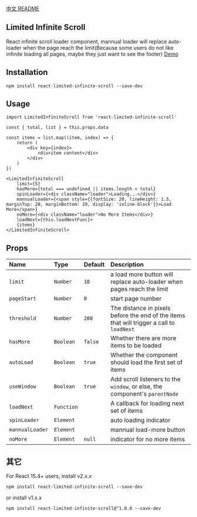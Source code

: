 [中文 README](README-CN.md)

## Limited Infinite Scroll

React infinite scroll loader component, mannual loader will replace auto-loader when the page reach the limit(Because some users do not like infinite loading all pages, maybe they just want to see the footer)
[Demo](http://wuxueqian.github.io/demo/react-limited-infinite-scroll/#/)

## Installation

```
npm install react-limited-infinite-scroll --save-dev
```

## Usage
```
import LimitedInfiniteScroll from 'react-limited-infinite-scroll'

const { total, list } = this.props.data

const items = list.map((item, index) => {
    return (
        <div key={index}>
            <div>item content</div>
        </div>
    )
})

<LimitedInfiniteScroll 
    limit={5} 
    hasMore={total === undefined || items.length < total}
    spinLoader={<div className="loader">Loading...</div>}
    mannualLoader={<span style={{fontSize: 20, lineHeight: 1.5, marginTop: 20, marginBottom: 20, display: 'inline-block'}}>Load More</span>}
    noMore={<div className="loader">No More Items</div>} 
    loadNext={this.loadNextFunc}>
    {items}
</LimitedInfiniteScroll>
```

## Props

| Name             | Type          | Default    | Description|
|:----             |:----          |:----       |:----|
| `limit`          | `Number`      | `10`       | a load more button will replace auto-loader when pages reach the limit|
| `pageStart`      | `Number`      | `0`        | start page number|
| `threshold`      | `Number`      | `200`      | The distance in pixels before the end of the items that will trigger a call to `loadNext`|
| `hasMore`        | `Boolean`     | `false`    | Whether there are more items to be loaded|
| `autoLoad`       | `Boolean`     | `true`     | Whether the component should load the first set of items|
| `useWindow`      | `Boolean`     | `true`     | Add scroll listeners to the `window`, or else, the component's `parentNode`|
| `loadNext`       | `Function`    |            | A callback for loading next set of items|
| `spinLoader`     | `Element`     |            | auto loading indicator|
| `mannualLoader`  | `Element`     |            | mannual load-more button|
| `noMore`         | `Element`     | `null`     | indicator for no more items|

## 其它

For React 15.4+ users, install v2.x.x
```
npm install react-limited-infinite-scroll --save-dev
```

or install v1.x.x
```
npm install react-limited-infinite-scroll@^1.0.0 --save-dev
```